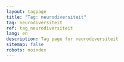 ```yaml
---
layout: tagpage
title: "Tag: neurodiversiteit"
tag: neurodiversiteit
ref: tag_neurodiversiteit
lang: en
description: Tag page for neurodiversiteit
sitemap: false
robots: noindex
---
```

